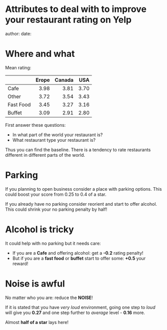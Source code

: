 Attributes to deal with to improve your restaurant rating on Yelp
========================================================
author: 
date: 



Where and what
========================================================

Mean rating:

|          | Erope| Canada|  USA|
|:---------|-----:|------:|----:|
|Cafe      |  3.98|   3.81| 3.70|
|Other     |  3.72|   3.54| 3.43|
|Fast Food |  3.45|   3.27| 3.16|
|Buffet    |  3.09|   2.91| 2.80|

First answer these questions:
- In what part of the world your restaurant is?
- What restaurant type your restaurant is?

Thus you can find the baseline. There is a tendency to rate restaurants different in different parts of the world.

Parking
========================================================

If you planning to open business consider a place with parking options. This could boost your score from 0.25 to 0.4 of a star.

If you already have no parking consider reorient and start to offer alcohol. This could shrink your no parking penalty by half!

Alcohol is tricky
========================================================

It could help with no parking but it needs care:

 - If you are a **Cafe** and offering alcohol: get a **-0.2** rating penalty!
 - But if you are a **fast food** or **buffet** start to offer some: **+0.5** your reward!

Noise is awful
========================================================

No matter who you are: reduce the **NOISE**!

If it is stated that you have *very loud* environment, going one step to *loud* will give you **0.27** and one step further to *average* level - **0.16** more.

Almost **half of a star** lays here!
